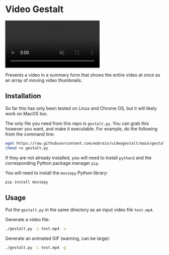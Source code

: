 # Video Gestalt

[<video autoplay loop muted src="https://social-coop-media.ams3.cdn.digitaloceanspaces.com/media_attachments/files/110/045/643/010/816/155/original/6f6bbf570661a1b4.mp4" type="video/mp4"></video>][3]

Presents a video in a summary form that shows the entire video at once as an array of moving video thumbnails.

## Installation

So far this has only been tested on Linux and Chrome OS, but it will likely work on MacOS too.

The only file you need from this repo is `gestalt.py`. You can grab this however you want, and make it executable. For example, do the following from the command line:

```bash
wget https://raw.githubusercontent.com/eobrain/videogestalt/main/gestalt.py
chmod +x gestalt.py
```

If they are not already installed, you will need to install `python3` and the corresponding Python package manager `pip`.

You will need to install the `moviepy` Python library:

```bash
pip install moviepy
```


## Usage

Put the `gestalt.py` in the same directory as an input video file `test.mp4`.

Generate a video file:

```bash
./gestalt.py -i test.mp4 -v
```

Generate an animated GIF (warning, can be large):

```bash
./gestalt.py -i test.mp4 -g
```

[3]: https://ia904607.us.archive.org/11/items/vespa-scooter-commercial/Vespa%20Scooter%20Commercial.mp4
